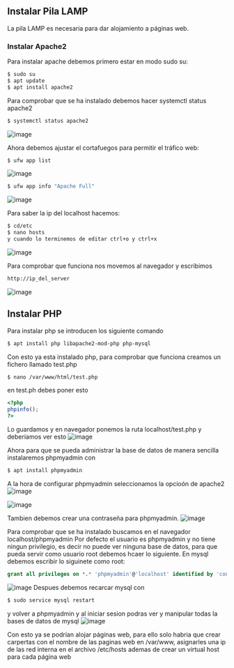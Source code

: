 ## Instalar Pila LAMP
La pila LAMP es necesaria para dar alojamiento a páginas web.
### Instalar Apache2
Para instalar apache debemos primero estar en modo sudo su:
```bash
$ sudo su
$ apt update
$ apt install apache2
```
Para comprobar que se ha instalado debemos hacer systemctl status apache2
```bash
$ systemctl status apache2
```
![image](https://user-images.githubusercontent.com/91255763/204372625-2ecbcc3b-ca82-4ea9-9aa0-a7203bfa854c.png)

Ahora debemos ajustar el cortafuegos para permitir el tráfico web:
```bash
$ ufw app list
```
![image](https://user-images.githubusercontent.com/91255763/204376644-33900e2d-61c5-46da-9b10-930c1df3d1bc.png)

```bash
$ ufw app info "Apache Full"
```
![image](https://user-images.githubusercontent.com/91255763/204377064-3b60570f-cbb7-4a45-a2ad-ee7873e5ee75.png)

Para saber la ip del localhost hacemos:

```bash
$ cd/etc 
$ nano hosts
y cuando lo terminemos de editar ctrl+o y ctrl+x
```
![image](https://user-images.githubusercontent.com/91255763/204378081-a3392769-9dce-4b38-a520-906a0ef829f7.png)


Para comprobar que funciona nos movemos al navegador y escribimos 
```bash
http://ip_del_server
```
![image](https://user-images.githubusercontent.com/91255763/204378218-54848d7a-9c7f-4683-a55f-3895f5c0d849.png)

## Instalar PHP
Para instalar php se introducen los siguiente comando

```bash
$ apt install php libapache2-mod-php php-mysql
``` 

Con esto ya esta instalado php, para comprobar que funciona creamos un fichero llamado test.php 
```bash
$ nano /var/www/html/test.php
``` 
en test.ph debes poner esto
```php
<?php
phpinfo();
?>
```
Lo guardamos y en navegador ponemos la ruta localhost/test.php y deberiamos ver esto
![image](https://user-images.githubusercontent.com/91255763/219902674-02e0757f-582e-4c2d-959c-9464f2ef9e88.png)

Ahora para que se pueda administrar la base de datos de manera sencilla instalaremos phpmyadmin con
```bash 
$ apt install phpmyadmin
```
A la hora de configurar phpmyadmin seleccionamos la opcioón de apache2
![image](https://user-images.githubusercontent.com/91255763/220162390-5499f44a-e097-40d2-9b4e-52678f430c55.png)

![image](https://user-images.githubusercontent.com/91255763/220162617-c779772f-e696-40df-8fae-79c8af9d6400.png)

Tambien debemos crear una contraseña para phpmyadmin.
![image](https://user-images.githubusercontent.com/91255763/220162694-17004cef-6316-483f-ba37-57a22a694668.png)

Para comprobar que se ha instalado buscamos en el navegador localhost/phpmyadmin
Por defecto el usuario es phpmyadmin y no tiene ningun privilegio, es decir no puede ver ninguna base de datos, para que pueda servir como usuario root debemos hcaer lo siguiente.
En mysql debemos escribir lo siguinete como root:
```sql
grant all privileges on *.* 'phpmyadmin'@'localhost' identified by 'contraseña';
```
![image](https://user-images.githubusercontent.com/91255763/220167516-e82ff6f2-261a-456a-ad96-ed342765f98d.png)
Despues debemos recarcar mysql con 
```bash
$ sudo service mysql restart
```
y volver a phpmyadmin y al iniciar sesion podras ver y manipular todas la bases de datos de mysql
![image](https://user-images.githubusercontent.com/91255763/220167854-6206c034-15da-474c-af53-c932273cfa08.png)


Con esto ya se podrían alojar páginas web, para ello solo habria que crear carpertas con el nombre de las paginas web en /var/www, asignarles una ip de las red interna en el archivo /etc/hosts ademas de crear un virtual host para cada página web
